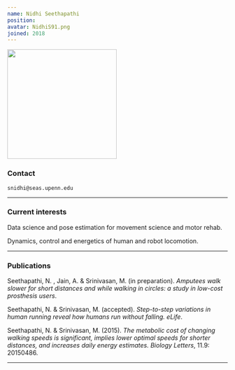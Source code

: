 ```yaml
---
name: Nidhi Seethapathi
position:
avatar: NidhiS91.png
joined: 2018
---
```


<img width="250" src="{{site.baseurl}}/images/people/{{page.avatar}}" data-action="zoom">

### Contact

<i class="fa fa-envelope-o"></i> `snidhi@seas.upenn.edu`<br>

<hr>

### Current interests

Data science and pose estimation for movement science and motor rehab.

Dynamics, control and energetics of human and robot locomotion.

<hr>

### Publications

Seethapathi, N. , Jain, A. & Srinivasan, M. (in preparation). _Amputees walk slower for short distances and while walking in circles: a study in low-cost prosthesis users_.

Seethapathi, N. & Srinivasan, M. (accepted). _Step-to-step variations in human running reveal how humans run without falling. eLife_.

Seethapathi, N. & Srinivasan, M. (2015). _The metabolic cost of changing walking speeds is significant, implies lower optimal speeds for shorter distances, and increases daily energy estimates. Biology Letters_, 11.9: 20150486.

<hr>

